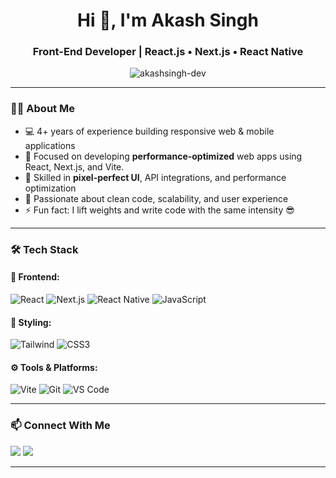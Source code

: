 <h1 align="center">Hi 👋, I'm Akash Singh</h1>
<h3 align="center">Front-End Developer | React.js • Next.js • React Native</h3>

<p align="center">
  <img src="https://komarev.com/ghpvc/?username=akashsingh-dev&label=Profile%20views&color=0e75b6&style=flat" alt="akashsingh-dev" />
</p>

---

### 👨‍💻 About Me

- 💻 4+ years of experience building responsive web & mobile applications  
- 🔭 Focused on developing **performance-optimized** web apps using React, Next.js, and Vite. 
- 🚀 Skilled in **pixel-perfect UI**, API integrations, and performance optimization   
- 🧠 Passionate about clean code, scalability, and user experience  
- ⚡ Fun fact: I lift weights and write code with the same intensity 😎

---

### 🛠️ Tech Stack

#### 🚀 Frontend:
![React](https://img.shields.io/badge/React-20232A?style=for-the-badge&logo=react)
![Next.js](https://img.shields.io/badge/Next.js-000?style=for-the-badge&logo=nextdotjs)
![React Native](https://img.shields.io/badge/React_Native-20232A?style=for-the-badge&logo=react)
![JavaScript](https://img.shields.io/badge/JavaScript-F7DF1E?style=for-the-badge&logo=javascript)

#### 🎨 Styling:
![Tailwind](https://img.shields.io/badge/Tailwind_CSS-38B2AC?style=for-the-badge&logo=tailwind-css)
![CSS3](https://img.shields.io/badge/CSS3-1572B6?style=for-the-badge&logo=css3)

#### ⚙️ Tools & Platforms:
![Vite](https://img.shields.io/badge/Vite-646CFF?style=for-the-badge&logo=vite)
![Git](https://img.shields.io/badge/Git-F05032?style=for-the-badge&logo=git)
![VS Code](https://img.shields.io/badge/VS_Code-007ACC?style=for-the-badge&logo=visual-studio-code)

---

### 📫 Connect With Me

<p>
  <a href="mailto:xakashsingh00@gmail.com"><img src="https://img.shields.io/badge/Gmail-D14836?style=for-the-badge&logo=gmail&logoColor=white" /></a>
  <a href="https://www.linkedin.com/in/akash-singh-1102381a0/" target="_blank"><img src="https://img.shields.io/badge/LinkedIn-0A66C2?style=for-the-badge&logo=linkedin&logoColor=white" /></a>
</p>

---
